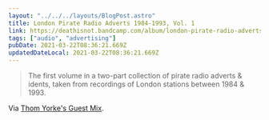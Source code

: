```yaml
---
layout: "../../../layouts/BlogPost.astro"
title: London Pirate Radio Adverts 1984​-​1993, Vol. 1
link: https://deathisnot.bandcamp.com/album/london-pirate-radio-adverts-1984-1993-vol-1
tags: ["audio", "advertising"]
pubDate: 2021-03-22T08:36:21.669Z
updatedDateLocal: 2021-03-22T08:36:21.669Z
---
```


> The first volume in a two-part collection of pirate radio adverts & idents, taken from recordings of London stations between 1984 & 1993.

Via [Thom Yorke's Guest Mix](https://www.bbc.co.uk/programmes/m000rwsq).
